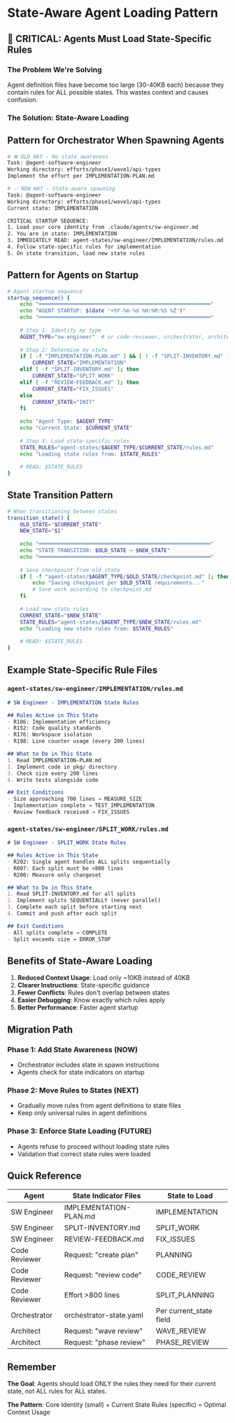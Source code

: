 # State-Aware Agent Loading Pattern

## 🚨 CRITICAL: Agents Must Load State-Specific Rules

### The Problem We're Solving
Agent definition files have become too large (30-40KB each) because they contain rules for ALL possible states. This wastes context and causes confusion.

### The Solution: State-Aware Loading

## Pattern for Orchestrator When Spawning Agents

```bash
# ❌ OLD WAY - No state awareness
Task: @agent-software-engineer
Working directory: efforts/phase1/wave1/api-types
Implement the effort per IMPLEMENTATION-PLAN.md

# ✅ NEW WAY - State-aware spawning
Task: @agent-software-engineer
Working directory: efforts/phase1/wave1/api-types
Current state: IMPLEMENTATION

CRITICAL STARTUP SEQUENCE:
1. Load your core identity from .claude/agents/sw-engineer.md
2. You are in state: IMPLEMENTATION
3. IMMEDIATELY READ: agent-states/sw-engineer/IMPLEMENTATION/rules.md
4. Follow state-specific rules for implementation
5. On state transition, load new state rules
```

## Pattern for Agents on Startup

```bash
# Agent startup sequence
startup_sequence() {
    echo "═══════════════════════════════════════════════════════"
    echo "AGENT STARTUP: $(date '+%Y-%m-%d %H:%M:%S %Z')"
    echo "═══════════════════════════════════════════════════════"
    
    # Step 1: Identify my type
    AGENT_TYPE="sw-engineer"  # or code-reviewer, orchestrator, architect
    
    # Step 2: Determine my state
    if [ -f "IMPLEMENTATION-PLAN.md" ] && [ ! -f "SPLIT-INVENTORY.md" ]; then
        CURRENT_STATE="IMPLEMENTATION"
    elif [ -f "SPLIT-INVENTORY.md" ]; then
        CURRENT_STATE="SPLIT_WORK"
    elif [ -f "REVIEW-FEEDBACK.md" ]; then
        CURRENT_STATE="FIX_ISSUES"
    else
        CURRENT_STATE="INIT"
    fi
    
    echo "Agent Type: $AGENT_TYPE"
    echo "Current State: $CURRENT_STATE"
    
    # Step 3: Load state-specific rules
    STATE_RULES="agent-states/$AGENT_TYPE/$CURRENT_STATE/rules.md"
    echo "Loading state rules from: $STATE_RULES"
    
    # READ: $STATE_RULES
}
```

## State Transition Pattern

```bash
# When transitioning between states
transition_state() {
    OLD_STATE="$CURRENT_STATE"
    NEW_STATE="$1"
    
    echo "═══════════════════════════════════════════════════════"
    echo "STATE TRANSITION: $OLD_STATE → $NEW_STATE"
    echo "═══════════════════════════════════════════════════════"
    
    # Save checkpoint from old state
    if [ -f "agent-states/$AGENT_TYPE/$OLD_STATE/checkpoint.md" ]; then
        echo "Saving checkpoint per $OLD_STATE requirements..."
        # Save work according to checkpoint.md
    fi
    
    # Load new state rules
    CURRENT_STATE="$NEW_STATE"
    STATE_RULES="agent-states/$AGENT_TYPE/$NEW_STATE/rules.md"
    echo "Loading new state rules from: $STATE_RULES"
    
    # READ: $STATE_RULES
}
```

## Example State-Specific Rule Files

### `agent-states/sw-engineer/IMPLEMENTATION/rules.md`
```markdown
# SW Engineer - IMPLEMENTATION State Rules

## Rules Active in This State
- R106: Implementation efficiency
- R152: Code quality standards
- R176: Workspace isolation
- R198: Line counter usage (every 200 lines)

## What to Do in This State
1. Read IMPLEMENTATION-PLAN.md
2. Implement code in pkg/ directory
3. Check size every 200 lines
4. Write tests alongside code

## Exit Conditions
- Size approaching 700 lines → MEASURE_SIZE
- Implementation complete → TEST_IMPLEMENTATION
- Review feedback received → FIX_ISSUES
```

### `agent-states/sw-engineer/SPLIT_WORK/rules.md`
```markdown
# SW Engineer - SPLIT_WORK State Rules

## Rules Active in This State
- R202: Single agent handles ALL splits sequentially
- R007: Each split must be <800 lines
- R200: Measure only changeset

## What to Do in This State
1. Read SPLIT-INVENTORY.md for all splits
2. Implement splits SEQUENTIALLY (never parallel)
3. Complete each split before starting next
4. Commit and push after each split

## Exit Conditions
- All splits complete → COMPLETE
- Split exceeds size → ERROR_STOP
```

## Benefits of State-Aware Loading

1. **Reduced Context Usage**: Load only ~10KB instead of 40KB
2. **Clearer Instructions**: State-specific guidance
3. **Fewer Conflicts**: Rules don't overlap between states
4. **Easier Debugging**: Know exactly which rules apply
5. **Better Performance**: Faster agent startup

## Migration Path

### Phase 1: Add State Awareness (NOW)
- Orchestrator includes state in spawn instructions
- Agents check for state indicators on startup

### Phase 2: Move Rules to States (NEXT)
- Gradually move rules from agent definitions to state files
- Keep only universal rules in agent definitions

### Phase 3: Enforce State Loading (FUTURE)
- Agents refuse to proceed without loading state rules
- Validation that correct state rules were loaded

## Quick Reference

| Agent | State Indicator Files | State to Load |
|-------|----------------------|---------------|
| SW Engineer | IMPLEMENTATION-PLAN.md | IMPLEMENTATION |
| SW Engineer | SPLIT-INVENTORY.md | SPLIT_WORK |
| SW Engineer | REVIEW-FEEDBACK.md | FIX_ISSUES |
| Code Reviewer | Request: "create plan" | PLANNING |
| Code Reviewer | Request: "review code" | CODE_REVIEW |
| Code Reviewer | Effort >800 lines | SPLIT_PLANNING |
| Orchestrator | orchestrator-state.yaml | Per current_state field |
| Architect | Request: "wave review" | WAVE_REVIEW |
| Architect | Request: "phase review" | PHASE_REVIEW |

## Remember

**The Goal**: Agents should load ONLY the rules they need for their current state, not ALL rules for ALL states.

**The Pattern**: Core Identity (small) + Current State Rules (specific) = Optimal Context Usage